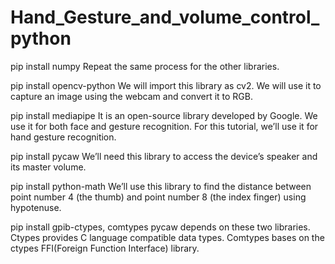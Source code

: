 # Hand_Gesture_and_volume_control_python

pip install numpy
Repeat the same process for the other libraries.

pip install opencv-python
We will import this library as cv2. We will use it to capture an image using the webcam and convert it to RGB.

pip install mediapipe
It is an open-source library developed by Google. We use it for both face and gesture recognition. For this tutorial, we’ll use it for hand gesture recognition.

pip install pycaw
We’ll need this library to access the device’s speaker and its master volume.

pip install python-math
We’ll use this library to find the distance between point number 4 (the thumb) and point number 8 (the index finger) using hypotenuse.

pip install gpib-ctypes, comtypes
pycaw depends on these two libraries. Ctypes provides C language compatible data types. Comtypes bases on the ctypes FFI(Foreign Function Interface) library.

